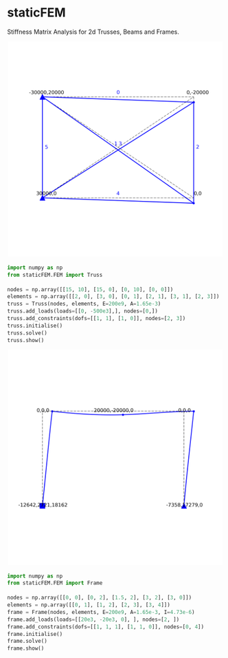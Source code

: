 # staticFEM

Stiffness Matrix Analysis for 2d Trusses, Beams and Frames. 

<div align="center">
    <img src="figs/truss.png" alt="Truss; nodal forces and deflected shape" width="500"/>
</div>

```python
import numpy as np 
from staticFEM.FEM import Truss 

nodes = np.array([[15, 10], [15, 0], [0, 10], [0, 0]]) 
elements = np.array([[2, 0], [3, 0], [0, 1], [2, 1], [3, 1], [2, 3]]) 
truss = Truss(nodes, elements, E=200e9, A=1.65e-3)
truss.add_loads(loads=[[0, -500e3],], nodes=[0,])
truss.add_constraints(dofs=[[1, 1], [1, 0]], nodes=[2, 3])
truss.initialise()  
truss.solve()
truss.show()
```

<div align="center">
    <img src="figs/frame.png" alt="Truss; nodal forces and deflected shape" width="500"/>
</div>

```python
import numpy as np 
from staticFEM.FEM import Frame 

nodes = np.array([[0, 0], [0, 2], [1.5, 2], [3, 2], [3, 0]]) 
elements = np.array([[0, 1], [1, 2], [2, 3], [3, 4]]) 
frame = Frame(nodes, elements, E=200e9, A=1.65e-3, I=4.73e-6)
frame.add_loads(loads=[[20e3, -20e3, 0], ], nodes=[2, ]) 
frame.add_constraints(dofs=[[1, 1, 1], [1, 1, 0]], nodes=[0, 4])
frame.initialise()   
frame.solve()
frame.show()
```

